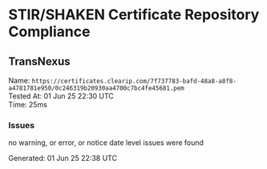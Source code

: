 # STIR/SHAKEN Certificate Repository Compliance

## TransNexus

Name: `https://certificates.clearip.com/7f737783-bafd-48a8-a8f8-a4781781e950/0c246319b20930aa4700c7bc4fe45681.pem`\
Tested At: 01 Jun 25 22:30 UTC\
Time: 25ms

### Issues

no warning, or error, or notice date level issues were found

Generated: 01 Jun 25 22:38 UTC